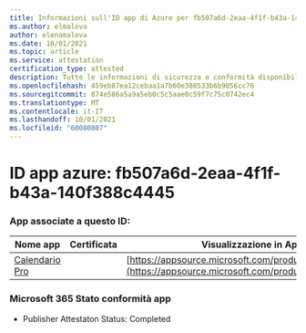 ```yaml
---
title: Informazioni sull'ID app di Azure per fb507a6d-2eaa-4f1f-b43a-140f388c4445
ms.author: elmalova
author: elenamalova
ms.date: 10/01/2021
ms.topic: article
ms.service: attestation
certification_type: attested
description: Tutte le informazioni di sicurezza e conformità disponibili per fb507a6d-2eaa-4f1f-b43a-140f388c4445.
ms.openlocfilehash: 459eb87ea12cebaa1a7b60e380533b6b9056cc76
ms.sourcegitcommit: 874e586a5a9a5eb0c5c5aae0c59f7c75c0742ec4
ms.translationtype: MT
ms.contentlocale: it-IT
ms.lasthandoff: 10/01/2021
ms.locfileid: "60080807"
---
```

# <a name="azure-app-id-fb507a6d-2eaa-4f1f-b43a-140f388c4445"></a>ID app azure: fb507a6d-2eaa-4f1f-b43a-140f388c4445


### <a name="apps-associated-with-this-id"></a>App associate a questo ID:
| **Nome app** | **Certificata** | **Visualizzazione in AppSource** |
|--------------|---------------|-----------------------|
| [Calendario Pro](https://docs.microsoft.com/microsoft-365-app-certification/forward/WA200002152) |  | [https://appsource.microsoft.com/product/office/WA200002152](https://appsource.microsoft.com/product/office/WA200002152) |

### <a name="microsoft-365-app-compliance-status"></a>Microsoft 365 Stato conformità app
- Publisher Attestaton Status: Completed
